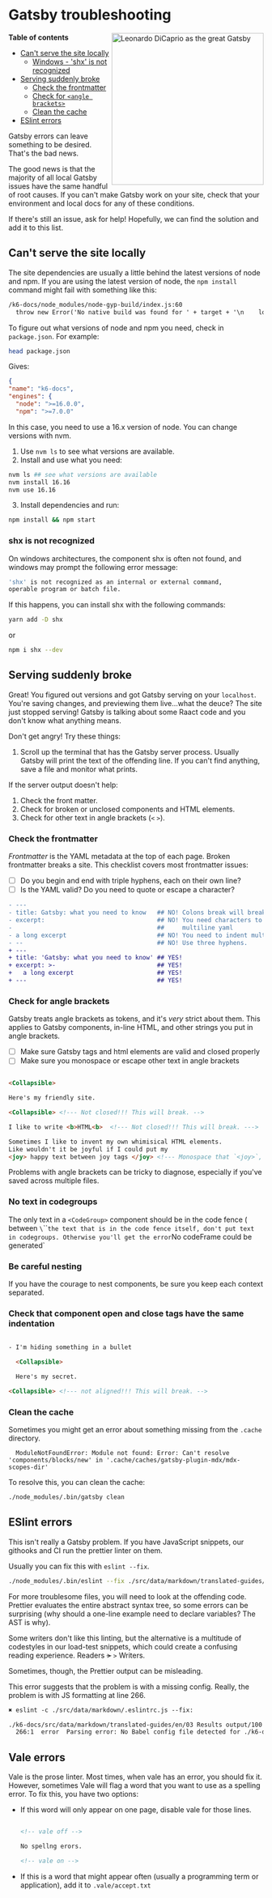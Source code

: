 # Gatsby troubleshooting


<img src="https://upload.wikimedia.org/wikipedia/en/c/c2/TheGreatGatsby2013Poster.jpg" alt="Leonardo DiCaprio as the great Gatsby" width="300" align="right">


**Table of contents**

 - [Can't serve the site locally](#cant-serve-the-site-locally)
      - [Windows - 'shx' is not recognized](#shx-is-not-recognized)
 - [Serving suddenly broke](#serving-suddenly-broke)
      - [Check the frontmatter](#check-the-frontmatter)
      - [Check for `<angle brackets>`](#check-for-angle-brackets)
      - [Clean the cache](#clean-the-cache)
  - [ESlint errors](#eslint-errors)

<!-- markdown-toc end -->


Gatsby errors can leave something to be desired.
That's the bad news.

The good news is that the majority of all local Gatsby issues have the same handful of root causes.
If you can't make Gatsby work on your site, check that your environment and local docs for any of these conditions.

If there's still an issue, ask for help!
Hopefully, we can find the solution and add it to this list.



## Can't serve the site locally

The site dependencies are usually a little behind the latest versions of node and npm.
If you are using the latest version of node, the `npm install` command might fail with something like this:

```txt
/k6-docs/node_modules/node-gyp-build/index.js:60
  throw new Error('No native build was found for ' + target + '\n    loaded from: ' + dir + '\n')
```

To figure out what versions of node and npm you need, check in `package.json`.
For example:

```sh
head package.json
```

Gives:

```json
{
"name": "k6-docs",
"engines": {
  "node": ">=16.0.0",
  "npm": ">=7.0.0"

```

In this case, you need to use a 16.x version of node.
You can change versions with nvm.

1. Use `nvm ls` to see what versions are available.
2. Install and use what you need:

  ```sh
  nvm ls ## see what versions are available
  nvm install 16.16
  nvm use 16.16
  ```

3. Install dependencies and run:

  ```sh
  npm install && npm start
  ```
  
### shx is not recognized
On windows architectures, the component shx is often not found, and windows may prompt the following error message:
```sh
'shx' is not recognized as an internal or external command,
operable program or batch file.
```

If this happens, you can install shx with the following commands:
```sh
yarn add -D shx
```
or 
```sh
npm i shx --dev
```
## Serving suddenly broke

Great! You figured out versions and got Gatsby serving on your `localhost`.
You're saving changes, and previewing them live...what the deuce? The site just stopped serving! Gatsby is talking about some Raact code and you don't know what anything means.

Don't get angry! Try these things:

1. Scroll up the terminal that has the Gatsby server process. Usually Gatsby will print the text of the offending line. If you can't find anything, save a file and monitor what prints.

If the server output doesn't help:

1. Check the front matter.
1. Check for broken or unclosed components and HTML elements.
1. Check for other text in angle brackets (`<` `>`).


### Check the frontmatter

_Frontmatter_ is the YAML metadata at the top of each page.
Broken frontmatter breaks a site.
This checklist covers most frontmatter issues:

- [ ] Do you begin and end with triple hyphens, each on their own line?
- [ ] Is the YAML valid? Do you need to quote or escape a character?

```diff
- ---
- title: Gatsby: what you need to know   ## NO! Colons break will break things
- excerpt:                               ## NO! You need characters to introduce
-                                        ##     multiline yaml
- a long excerpt                         ## NO! You need to indent multiline yaml
- --                                     ## NO! Use three hyphens.
+ ---
+ title: 'Gatsby: what you need to know' ## YES!
+ excerpt: >-                            ## YES!
+   a long excerpt                       ## YES!
+ ---                                    ## YES!
```

### Check for angle brackets

Gatsby treats angle brackets as tokens, and it's _very_ strict about them.
This applies to Gatsby components, in-line HTML, and other strings you put in angle brackets.

- [ ] Make sure Gatsby tags and html elements are valid and closed properly
- [ ] Make sure you monospace or escape other text in angle brackets

```html

<Collapsible>

Here's my friendly site.

<Collapsible> <!--- Not closed!!! This will break. -->

I like to write <b>HTML<b>  <!--- Not closed!!! This will break. --->

Sometimes I like to invent my own whimisical HTML elements.
Like wouldn't it be joyful if I could put my
<joy> happy text between joy tags </joy> <!--- Monospace that `<joy>`, please --->.

```

Problems with angle brackets can be tricky to diagnose, especially if you've saved across multiple files.

### No text in codegroups

The only text in a `<CodeGroup>` component should be in the code fence ( between `\`\`\`` the text that is in the code fence itself, don't put text in codegroups.
Otherwise you'll get the error `No codeFrame could be generated`

### Be careful nesting

If you have the courage to nest components, be sure you keep each context separated.

### Check that component open and close tags have the same indentation

```html

- I'm hiding something in a bullet

  <Collapsible>

  Here's my secret.

<Collapsible> <!--- not aligned!!! This will break. -->
```
### Clean the cache

Sometimes you might get an error about something missing from the `.cache` directory.

```
  ModuleNotFoundError: Module not found: Error: Can't resolve 'components/blocks/new' in '.cache/caches/gatsby-plugin-mdx/mdx-scopes-dir'
```

To resolve this, you can clean the cache:

```bash
./node_modules/.bin/gatsby clean
```

## ESlint errors

This isn't really a Gatsby problem.
If you have JavaScript snippets, our githooks and CI run the prettier linter on them.

Usually you can fix this with `eslint --fix`.


```bash
./node_modules/.bin/eslint --fix ./src/data/markdown/translated-guides/en/01\ Getting\ started/04\ Results\ Output.md

```
For more troublesome files, you will need to look at the offending code.
Prettier evaluates the entire abstract syntax tree, so some errors can be surprising
(why should a one-line example need to declare variables? The AST is why).

Some writers don't like this linting, but the alternative is a multitude of codestyles in our load-test snippets, which could create a confusing reading experience.
Readers ~~>~~ `>` Writers.

Sometimes, though, the Prettier output can be misleading.

This error suggests that the problem is with a missing config. Really, the problem is with JS formatting at line 266.

```txt
✖ eslint -c ./src/data/markdown/.eslintrc.js --fix:

./k6-docs/src/data/markdown/translated-guides/en/03 Results output/100 End-of-test/150-custom-summary.md
  266:1  error  Parsing error: No Babel config file detected for ./k6-docs/src/data/markdown/translated-guides/en/03 Results output/100 End-of-test/150-custom-summary.md/5_5.javascript. Either disable config file checking with requireConfigFile: false, or configure Babel so that it can find the config files
```

## Vale errors

Vale is the prose linter. Most times, when vale has an error, you should fix it.
However, sometimes Vale will flag a word that you want to use as a spelling error.
To fix this, you have two options:

- If this word will only appear on one page, disable vale for those lines.

  ```markdown

  <!-- vale off -->

  No spellng erors.

  <!-- vale on -->
  ```

- If this is a word that might appear often (usually a programming term or application), add it to `.vale/accept.txt`
